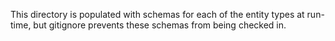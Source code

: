 This directory is populated with schemas for each of the entity types at run-time,
but gitignore prevents these schemas from being checked in.
